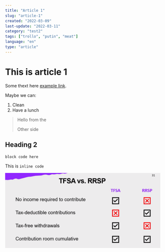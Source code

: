 ```yaml
---
title: "Article 1"
slug: "article-1"
created: "2022-03-09"
last-update: "2022-03-11"
category: "test2"
tags: ["trollo", "putin", "meat"]
language: "en"
type: "article"
---
```


# This is article 1

Some thext here [example link](http://example.com/).

Maybe we can:
1. Clean
2. Have a lunch

> Hello from the 
>
> Other side

## Heading 2

```
block code here
```

This is `inline code` 

![Alt text](./TFSA-RRSP.png)